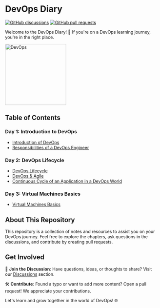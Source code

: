 # DevOps Diary

[![GitHub discussions](https://img.shields.io/github/discussions/whoami-anoint/DevOps)](https://github.com/whoami-anoint/DevOps/discussions)
[![GitHub pull requests](https://img.shields.io/github/issues-pr/whoami-anoint/DevOps)](https://github.com/whoami-anoint/DevOps/pulls)

Welcome to the DevOps Diary! 🚀 If you're on a DevOps learning journey, you're in the right place.

<img src="https://github.com/whoami-anoint/DevOps/assets/72187543/9bd769cc-39ca-42af-862b-2fcf4fa5756a" width="200" alt="DevOps">


## Table of Contents

### Day 1: Introduction to DevOps
- [Introduction of DevOps](Day%201/1_introduction.md)
- [Responsibilities of a DevOps Engineer](Day%201/2_responsibilities.md)

### Day 2: DevOps Lifecycle
- [DevOps Lifecycle](Day%202/3_lifecycle.md)
- [DevOps & Agile](Day%202/4_DevOps_Agile.md)
- [Continuous Cycle of an Application in a DevOps World](Day%202/5_continuous_cycle.md)

### Day 3: Virtual Machines Basics
- [Virtual Machines Basics](Day%203/7_Virtual%20Machines%20Basic.md)

## About This Repository

This repository is a collection of notes and resources to assist you on your DevOps journey. Feel free to explore the chapters, ask questions in the discussions, and contribute by creating pull requests.

## Get Involved

📣 **Join the Discussion**: Have questions, ideas, or thoughts to share? Visit our [Discussions](https://github.com/whoami-anoint/DevOps/discussions) section.

🛠️ **Contribute**: Found a typo or want to add more content? Open a pull request! We appreciate your contributions.

Let's learn and grow together in the world of DevOps! 🌐
